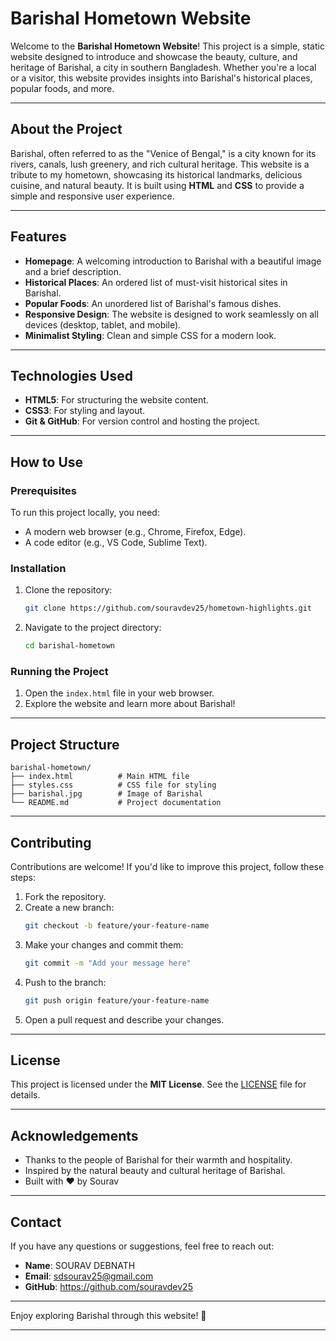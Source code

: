 # Barishal Hometown Website

Welcome to the **Barishal Hometown Website**! This project is a simple, static website designed to introduce and showcase the beauty, culture, and heritage of Barishal, a city in southern Bangladesh. Whether you're a local or a visitor, this website provides insights into Barishal's historical places, popular foods, and more.

---

## About the Project

Barishal, often referred to as the "Venice of Bengal," is a city known for its rivers, canals, lush greenery, and rich cultural heritage. This website is a tribute to my hometown, showcasing its historical landmarks, delicious cuisine, and natural beauty. It is built using **HTML** and **CSS** to provide a simple and responsive user experience.

---

## Features

- **Homepage**: A welcoming introduction to Barishal with a beautiful image and a brief description.
- **Historical Places**: An ordered list of must-visit historical sites in Barishal.
- **Popular Foods**: An unordered list of Barishal's famous dishes.
- **Responsive Design**: The website is designed to work seamlessly on all devices (desktop, tablet, and mobile).
- **Minimalist Styling**: Clean and simple CSS for a modern look.

---

## Technologies Used

- **HTML5**: For structuring the website content.
- **CSS3**: For styling and layout.
- **Git & GitHub**: For version control and hosting the project.

---

## How to Use

### Prerequisites
To run this project locally, you need:
- A modern web browser (e.g., Chrome, Firefox, Edge).
- A code editor (e.g., VS Code, Sublime Text).

### Installation
1. Clone the repository:
   ```bash
   git clone https://github.com/souravdev25/hometown-highlights.git
   ```
2. Navigate to the project directory:
   ```bash
   cd barishal-hometown
   ```

### Running the Project
1. Open the `index.html` file in your web browser.
2. Explore the website and learn more about Barishal!

---

## Project Structure

```
barishal-hometown/
├── index.html          # Main HTML file
├── styles.css          # CSS file for styling
├── barishal.jpg        # Image of Barishal
└── README.md           # Project documentation
```

---

## Contributing

Contributions are welcome! If you'd like to improve this project, follow these steps:
1. Fork the repository.
2. Create a new branch:
   ```bash
   git checkout -b feature/your-feature-name
   ```
3. Make your changes and commit them:
   ```bash
   git commit -m "Add your message here"
   ```
4. Push to the branch:
   ```bash
   git push origin feature/your-feature-name
   ```
5. Open a pull request and describe your changes.

---

## License

This project is licensed under the **MIT License**. See the [LICENSE](LICENSE) file for details.

---

## Acknowledgements

- Thanks to the people of Barishal for their warmth and hospitality.
- Inspired by the natural beauty and cultural heritage of Barishal.
- Built with ❤️ by Sourav

---

## Contact

If you have any questions or suggestions, feel free to reach out:
- **Name**: SOURAV DEBNATH
- **Email**: sdsourav25@gmail.com
- **GitHub**: https://github.com/souravdev25
---

Enjoy exploring Barishal through this website! 🌿

---